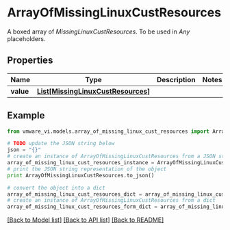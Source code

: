 # ArrayOfMissingLinuxCustResources

A boxed array of *MissingLinuxCustResources*. To be used in *Any* placeholders. 

## Properties
Name | Type | Description | Notes
------------ | ------------- | ------------- | -------------
**value** | [**List[MissingLinuxCustResources]**](MissingLinuxCustResources.md) |  | 

## Example

```python
from vmware_vi.models.array_of_missing_linux_cust_resources import ArrayOfMissingLinuxCustResources

# TODO update the JSON string below
json = "{}"
# create an instance of ArrayOfMissingLinuxCustResources from a JSON string
array_of_missing_linux_cust_resources_instance = ArrayOfMissingLinuxCustResources.from_json(json)
# print the JSON string representation of the object
print ArrayOfMissingLinuxCustResources.to_json()

# convert the object into a dict
array_of_missing_linux_cust_resources_dict = array_of_missing_linux_cust_resources_instance.to_dict()
# create an instance of ArrayOfMissingLinuxCustResources from a dict
array_of_missing_linux_cust_resources_form_dict = array_of_missing_linux_cust_resources.from_dict(array_of_missing_linux_cust_resources_dict)
```
[[Back to Model list]](../README.md#documentation-for-models) [[Back to API list]](../README.md#documentation-for-api-endpoints) [[Back to README]](../README.md)


